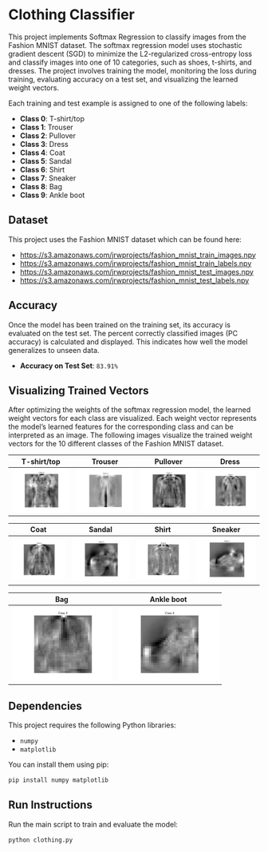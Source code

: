 # Clothing Classifier

This project implements Softmax Regression to classify images from the Fashion MNIST dataset. The softmax regression model uses stochastic gradient descent (SGD) to minimize the L2-regularized cross-entropy loss and classify images into one of 10 categories, such as shoes, t-shirts, and dresses. The project involves training the model, monitoring the loss during training, evaluating accuracy on a test set, and visualizing the learned weight vectors.

Each training and test example is assigned to one of the following labels:

* **Class 0**: T-shirt/top  
* **Class 1**: Trouser  
* **Class 2**: Pullover  
* **Class 3**: Dress  
* **Class 4**: Coat  
* **Class 5**: Sandal  
* **Class 6**: Shirt  
* **Class 7**: Sneaker  
* **Class 8**: Bag  
* **Class 9**: Ankle boot

## Dataset
This project uses the Fashion MNIST dataset which can be found here:  
* https://s3.amazonaws.com/jrwprojects/fashion_mnist_train_images.npy
* https://s3.amazonaws.com/jrwprojects/fashion_mnist_train_labels.npy
* https://s3.amazonaws.com/jrwprojects/fashion_mnist_test_images.npy
* https://s3.amazonaws.com/jrwprojects/fashion_mnist_test_labels.npy

## Accuracy

Once the model has been trained on the training set, its accuracy is evaluated on the test set. The percent correctly classified images (PC accuracy) is calculated and displayed. This indicates how well the model generalizes to unseen data.

- **Accuracy on Test Set**: `83.91%`

## Visualizing Trained Vectors

After optimizing the weights of the softmax regression model, the learned weight vectors for each class are visualized. Each weight vector represents the model’s learned features for the corresponding class and can be interpreted as an image. The following images visualize the trained weight vectors for the 10 different classes of the Fashion MNIST dataset.

| T-shirt/top | Trouser | Pullover | Dress |
|-------------|---------|----------|-------|
| <img src="vectors/vector_0.png" width="200"> | <img src="vectors/vector_1.png" width="200"> | <img src="vectors/vector_2.png" width="200"> | <img src="vectors/vector_3.png" width="200"> |

| Coat | Sandal | Shirt | Sneaker |
|------|--------|-------|---------|
| <img src="vectors/vector_4.png" width="200"> | <img src="vectors/vector_5.png" width="200"> | <img src="vectors/vector_6.png" width="200"> | <img src="vectors/vector_7.png" width="200"> |

| Bag | Ankle boot |
|-----|------------|
| <img src="vectors/vector_8.png" width="200"> | <img src="vectors/vector_9.png" width="200"> |

## Dependencies

This project requires the following Python libraries:

- `numpy`
- `matplotlib`

You can install them using pip:

```bash
pip install numpy matplotlib
```

## Run Instructions
Run the main script to train and evaluate the model:  
```bash
python clothing.py
```

